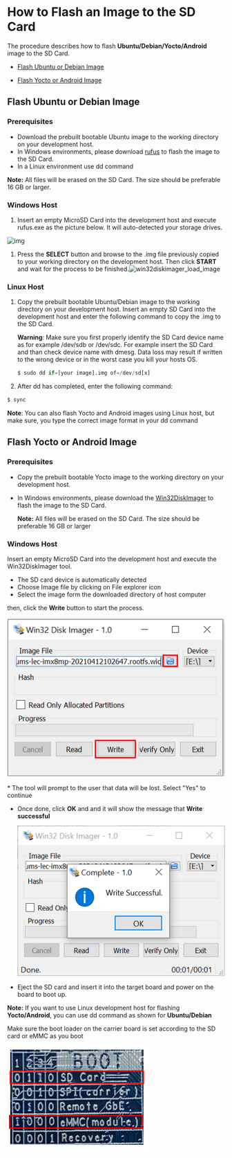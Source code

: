 <div class = "bullets">

# How to Flash an Image to the SD Card
The procedure describes how to flash **Ubuntu/Debian/Yocto/Android** image to the SD Card.

* [Flash Ubuntu or Debian Image](#Flash-Ubuntu-or-Debian-Image)

* [Flash Yocto or Android Image](#Flash-Yocto-or-Android-Image)    

## Flash Ubuntu or Debian Image

### Prerequisites

- Download the prebuilt bootable Ubuntu image to the working directory on your development host.
- In Windows environments, please download [rufus](https://rufus.ie/) to flash the image to the SD Card.
- In a Linux environment use dd command

 **Note:** All files will be erased on the SD Card. The size should be preferable 16 GB or larger. 

### Windows Host

1. Insert an empty MicroSD Card into the development host and execute rufus.exe as the picture below. It will auto-detected your storage drives.

![img](https://docs.ipi.wiki/smarc-ipi/ipi-smarc-px30/HowToFlashImage.assets/rufus_1.png)

1. Press the **SELECT** button and browse to the .img file previously copied to your working directory on the development host. Then click **START** and wait for the process to be finished.![win32diskimager_load_image](https://docs.ipi.wiki/smarc-ipi/ipi-smarc-px30/HowToFlashImage.assets/rufus_2.png)

### Linux Host

1. Copy the prebuilt bootable Ubuntu/Debian image to the working directory on your development host. Insert an empty SD Card into the development host and enter the following command to copy the .img to the SD Card.

   **Warning**: Make sure you first properly identify the SD Card device name as for example /dev/sdb or /dev/sdc. For example insert the SD Card and than check device name with dmesg. Data loss may result if written to the wrong device or in the worst case you kill your hosts OS.

   ```python
   $ sudo dd if=[your image].img of=/dev/sd[x]
   ```

2. After dd has completed, enter the following command:


```python
$ sync
```
**Note**: You can also flash Yocto and Android images using Linux host, but make sure, you type the correct image format in your dd command

## Flash Yocto or Android Image

### Prerequisites

- Copy the prebuilt bootable Yocto image to the working directory on your development host.

- In Windows environments, please download the [Win32DiskImager](https://win32diskimager.download/) to flash the image to the SD Card.

  **Note:** All files will be erased on the SD Card. The size should be preferable 16 GB or larger

### Windows Host

Insert an empty MicroSD Card into the development host and execute the Win32DiskImager tool.

- The SD card device is automatically detected
- Choose Image file by clicking on File explorer icon
- Select the image form the downloaded directory of host computer

then, click the **Write** button to start the process.

![win32_1](HowToFlashImageSD.assets\win32_1.PNG)

\* The tool will prompt to the user that data will be lost. Select "Yes" to continue

- Once done, click **OK** and and it will show the message that **Write successful**

  ![win32_2](HowToFlashImageSD.assets\win32_2.PNG)

- Eject the SD card and insert it into the target board and power on the board to boot up.

**Note:** If you want to use Linux development host for flashing **Yocto/Android**, you can use dd command as shown for **Ubuntu/Debian**

Make sure the boot loader on the carrier board is set according to the SD card or eMMC as you boot

![Boot_loader](HowToFlashImageSD.assets\Boot_loader.PNG)

</div> 